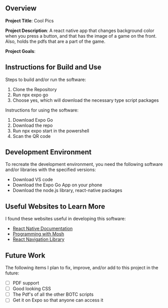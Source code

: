 ## Overview

**Project Title**: Cool Pics

**Project Description**: A react native app that changes background color when you press a button, and that has the image of a game on the front. Also, holds the pdfs that
are a part of the game. 

**Project Goals**: 

## Instructions for Build and Use

Steps to build and/or run the software:

1. Clone the Repository 
2. Run npx expo go
3. Choose yes, which will download the necessary type script packages

Instructions for using the software:

1. Download Expo Go
2. Download the repo
3. Run npx expo start in the powershell
4. Scan the QR code

## Development Environment 

To recreate the development environment, you need the following software and/or libraries with the specified versions:

* Download VS code
* Download the Expo Go App on your phone
* Download the node.js library, react-native packages

## Useful Websites to Learn More

I found these websites useful in developing this software:

* [React Native Documentation](https://reactnative.dev/)
* [Programming with Mosh](https://youtu.be/0-S5a0eXPoc?si=7FuLs7dOWWYm-QEP)
* [React Navigation Library](https://reactnavigation.org/)

## Future Work

The following items I plan to fix, improve, and/or add to this project in the future:

* [ ] PDF support
* [ ] Good looking CSS
* [ ] The Pdf's of all the other BOTC scripts
* [ ] Get it on Expo so that anyone can access it